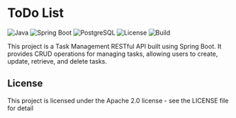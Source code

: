 # ToDo List

![Java](https://img.shields.io/badge/Java-21-blue)
![Spring Boot](https://img.shields.io/badge/Spring_Boot-3.3-green)
![PostgreSQL](https://img.shields.io/badge/PostgreSQL-16-blue)
![License](https://img.shields.io/badge/License-Apache2-yellow)
![Build](https://img.shields.io/badge/Build-Maven-red)

This project is a Task Management RESTful API built using Spring Boot. It provides CRUD operations for managing tasks, allowing users to create, update, retrieve, and delete tasks.

## License

This project is licensed under the  Apache 2.0 license - see the LICENSE file for detail
